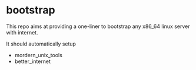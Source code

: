 # bootstrap

This repo aims at providing a one-liner to bootstrap 
any x86_64 linux server with internet.

It should automatically setup
- mordern_unix_tools
- better_internet

